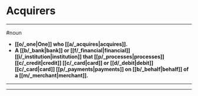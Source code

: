 # Acquirers
---
#noun
- **[[o/_one|One]] who [[a/_acquires|acquires]].**
- **A [[b/_bank|bank]] or [[f/_financial|financial]] [[i/_institution|institution]] that [[p/_processes|processes]] [[c/_credit|credit]] [[c/_card|card]] or [[d/_debit|debit]] [[c/_card|card]] [[p/_payments|payments]] on [[b/_behalf|behalf]] of a [[m/_merchant|merchant]].**
---
---
